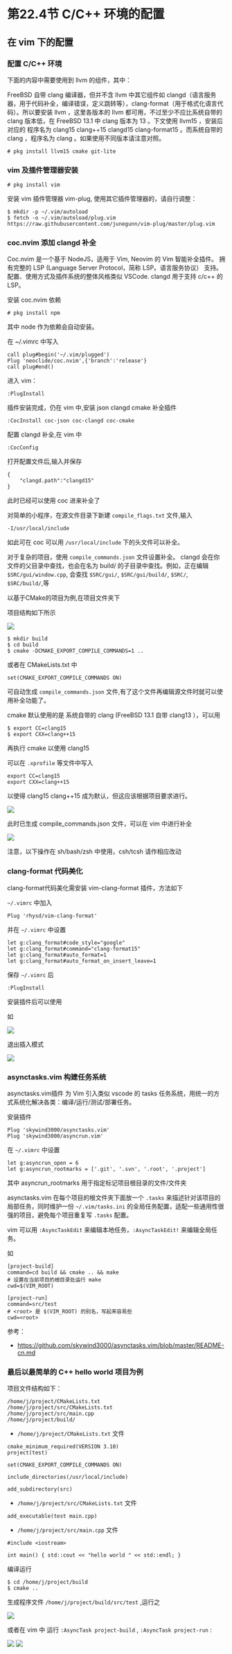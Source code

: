 # 第22.4节 C/C++ 环境的配置

## 在 vim 下的配置

### 配置 C/C++ 环境

下面的内容中需要使用到 llvm 的组件，其中：

FreeBSD 自带 clang 编译器，但并不含 llvm 中其它组件如 clangd（语言服务器，用于代码补全，编译错误，定义跳转等），clang-format（用于格式化语言代码）。所以要安装 llvm ，这里各版本的 llvm 都可用，不过至少不应比系统自带的 clang 版本低，在 FreeBSD 13.1 中 clang 版本为 13 。下文使用 llvm15 ，安装后对应的 程序名为 clang15 clang++15 clangd15 clang-format15 。而系统自带的 clang ，程序名为 clang 。如果使用不同版本请注意对照。  

```
# pkg install llvm15 cmake git-lite
```

### vim 及插件管理器安装

```
# pkg install vim
```

安装 vim 插件管理器 vim-plug, 使用其它插件管理器的，请自行调整：

```
$ mkdir -p ~/.vim/autoload
$ fetch -o ~/.vim/autoload/plug.vim https://raw.githubusercontent.com/junegunn/vim-plug/master/plug.vim
```

### coc.nvim 添加 clangd 补全

Coc.nvim 是一个基于 NodeJS，适用于 Vim, Neovim 的 Vim 智能补全插件。 拥有完整的 LSP (Language Server Protocol，简称 LSP。语言服务协议） 支持。配置、使用方式及插件系统的整体风格类似 VSCode. clangd 用于支持 c/c++ 的 LSP。


安装 coc.nvim 依赖

```
# pkg install npm
```

其中 node 作为依赖会自动安装。

在 ~/.vimrc 中写入

```
call plug#begin('~/.vim/plugged')
Plug 'neoclide/coc.nvim',{'branch':'release'}
call plug#end()
```

进入 vim：

```
:PlugInstall
```

插件安装完成，仍在 vim 中,安装 json clangd cmake 补全插件

```
:CocInstall coc-json coc-clangd coc-cmake
```

配置 clangd 补全,在 vim 中

```
:CocConfig
```

打开配置文件后,输入并保存

```
{
	"clangd.path":"clangd15"
}
```

此时已经可以使用 coc 进来补全了

对简单的小程序，在源文件目录下新建 `compile_flags.txt` 文件,输入

```
-I/usr/local/include 
```

如此可在 coc 可以用 `/usr/local/include` 下的头文件可以补全。

对于复杂的项目，使用 `compile_commands.json` 文件设置补全。 clangd 会在你文件的父目录中查找，也会在名为 build/ 的子目录中查找。例如，正在编辑 `$SRC/gui/window.cpp`, 会查找 `$SRC/gui/`, `$SRC/gui/build/`, `$SRC/`, `$SRC/build/`,等

以基于CMake的项目为例,在项目文件夹下

项目结构如下所示

![](../.gitbook/assets/ccenv1.png)

```
$ mkdir build
$ cd build
$ cmake -DCMAKE_EXPORT_COMPILE_COMMANDS=1 ..
```

或者在 CMakeLists.txt 中

```
set(CMAKE_EXPORT_COMPILE_COMMANDS ON)
```

可自动生成 `compile_commands.json` 文件,有了这个文件再编辑源文件时就可以使用补全功能了。

cmake 默认使用的是 系统自带的 clang (FreeBSD 13.1 自带 clang13 ），可以用

```
$ export CC=clang15
$ export CXX=clang++15
```

再执行 cmake 以使用 clang15 

可以在 `.xprofile` 等文件中写入

```
export CC=clang15
export CXX=clang++15
```

以使得 clang15 clang++15 成为默认，但这应该根据项目要求进行。


![](../.gitbook/assets/ccenv2.png)

此时已生成 compile_commands.json 文件，可以在 vim 中进行补全

![](../.gitbook/assets/ccenv3.png)

注意，以下操作在 sh/bash/zsh 中使用，csh/tcsh 请作相应改动

### clang-format 代码美化

clang-format代码美化需安装 vim-clang-format 插件，方法如下

`~/.vimrc` 中加入

```
Plug 'rhysd/vim-clang-format'
```

并在 `~/.vimrc` 中设置

```
let g:clang_format#code_style="google"
let g:clang_format#command="clang-format15"
let g:clang_format#auto_format=1
let g:clang_format#auto_format_on_insert_leave=1
```

保存 `~/.vimrc` 后

```
:PlugInstall
```

安装插件后可以使用

如

![](../.gitbook/assets/ccenv4.png)

退出插入模式

![](../.gitbook/assets/ccenv5.png)

### asynctasks.vim 构建任务系统

asynctasks.vim插件  为 Vim 引入类似 vscode 的 tasks 任务系统，用统一的方式系统化解决各类：编译/运行/测试/部署任务。

安装插件

```
Plug 'skywind3000/asynctasks.vim'
Plug 'skywind3000/asyncrun.vim'
```

在 `~/.vimrc` 中设置

```
let g:asyncrun_open = 6
let g:asyncrun_rootmarks = ['.git', '.svn', '.root', '.project']
```

其中 asyncrun_rootmarks 用于指定标记项目根目录的文件/文件夹

asynctasks.vim 在每个项目的根文件夹下面放一个 `.tasks` 来描述针对该项目的局部任务，同时维护一份 `~/.vim/tasks.ini` 的全局任务配置，适配一些通用性很强的项目，避免每个项目重复写 `.tasks` 配置。

vim 可以用 `:AsyncTaskEdit` 来编辑本地任务，`:AsyncTaskEdit!` 来编辑全局任务。

如

```
[project-build]
command=cd build && cmake .. && make
# 设置在当前项目的根目录处运行 make
cwd=$(VIM_ROOT)

[project-run]
command=src/test
# <root> 是 $(VIM_ROOT) 的别名，写起来容易些
cwd=<root>
```

参考：

* https://github.com/skywind3000/asynctasks.vim/blob/master/README-cn.md


### 最后以最简单的 C++ hello world 项目为例

项目文件结构如下：

```
/home/j/project/CMakeLists.txt
/home/j/project/src/CMakeLists.txt
/home/j/project/src/main.cpp
/home/j/project/build/
```

 - `/home/j/project/CMakeLists.txt` 文件

```
cmake_minimum_required(VERSION 3.10)
project(test)

set(CMAKE_EXPORT_COMPILE_COMMANDS ON)

include_directories(/usr/local/include)

add_subdirectory(src)
```

 - `/home/j/project/src/CMakeLists.txt` 文件

```
add_executable(test main.cpp)
```

 - `/home/j/project/src/main.cpp` 文件

```
#include <iostream>

int main() { std::cout << "hello world " << std::endl; }
```

编译运行

```
$ cd /home/j/project/build
$ cmake ..
```

生成程序文件 `/home/j/project/build/src/test` ,运行之

![](../.gitbook/assets/ccenv6.png)

或者在 vim 中 运行 `:AsyncTask project-build` , `:AsyncTask project-run` :

![](../.gitbook/assets/ccenv7.png)
![](../.gitbook/assets/ccenv8.png)


